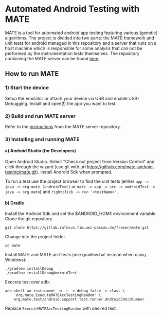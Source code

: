 # Automated Android Testing with MATE
MATE is a tool for automated android app testing featuring various (genetic)
algorithms. The project is divided into two parts: the MATE framework and unit
tests for android managed in this repository and a server that runs on a host
machine which is responsible for some analysis that can not be performed by the
instrumentation tests themselves. The repository containing the MATE server can be found
[here](https://github.com/mate-android-testing/mate-server).

## How to run MATE
### 1) Start the device
Setup the emulator or attach your device via USB and enable USB-Debugging.
Install and open(!) the app you want to test.

### 2) Build and run MATE server
Refer to the [instructions](https://github.com/mate-android-testing/mate-server/blob/master/README.md)
from the MATE server repository.

### 3) Installing and running MATE
#### a) Android Studio (for Developers)
Open Android Studio. Select "Check out project from Version Control" and click
through the wizard (use git with url https://github.com/mate-android-testing/mate.git).
Install Android Sdk when prompted. 

To run a test use the project browser to find the unit tests (either
`app -> java -> org.mate (androidTest)` or
`mate -> app -> src -> androidTest -> java -> org.mate`) and
`rightclick -> run '<testName>'`.

#### b) Gradle
Install the Android Sdk and set the $ANDROID_HOME environment variable.
Clone the git repository
```
git clone https://gitlab.infosun.fim.uni-passau.de/fraser/mate.git
```
Change into the project folder
```
cd mate
```
Install MATE and MATE unit tests (use gradlew.bat instead when using Windows):
```
./gradlew installDebug
./gradlew installDebugAndroidTest
```
Execute test over adb:
```
adb shell am instrument -w -r -e debug false -e class \
    'org.mate.ExecuteMATEAccTestingRandom' \
    org.mate.test/android.support.test.runner.AndroidJUnitRunner
```
Replace `ExecuteMATEAccTestingRandom` with desired test.
